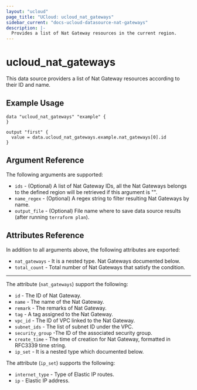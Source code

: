 ```yaml
---
layout: "ucloud"
page_title: "UCloud: ucloud_nat_gateways"
sidebar_current: "docs-ucloud-datasource-nat-gateways"
description: |-
  Provides a list of Nat Gateway resources in the current region.
---
```


# ucloud_nat_gateways

This data source providers a list of Nat Gateway resources according to their ID and name.

## Example Usage

```hcl
data "ucloud_nat_gateways" "example" {
}

output "first" {
  value = data.ucloud_nat_gateways.example.nat_gateways[0].id
}
```

## Argument Reference

The following arguments are supported:

* `ids` - (Optional) A list of Nat Gateway IDs, all the Nat Gateways belongs to the defined region will be retrieved if this argument is "".
* `name_regex` - (Optional) A regex string to filter resulting Nat Gateways by name.
* `output_file` - (Optional) File name where to save data source results (after running `terraform plan`).

## Attributes Reference

In addition to all arguments above, the following attributes are exported:

* `nat_gateways` - It is a nested type. Nat Gateways documented below.
* `total_count` - Total number of Nat Gateways that satisfy the condition.

- - -

The attribute (`nat_gateways`) support the following:

* `id` - The ID of Nat Gateway.
* `name` - The name of the Nat Gateway.
* `remark` - The remarks of Nat Gateway.
* `tag` - A tag assigned to the Nat Gateway.
* `vpc_id` - The ID of VPC linked to the Nat Gateway.
* `subnet_ids` - The list of subnet ID under the VPC.
* `security_group` -The ID of the associated security group.
* `create_time` - The time of creation for Nat Gateway, formatted in RFC3339 time string.
* `ip_set` - It is a nested type which documented below.

The attribute (`ip_set`) supports the following:

* `internet_type` - Type of Elastic IP routes.
* `ip` - Elastic IP address.